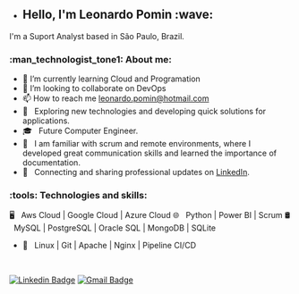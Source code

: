 - <h2> Hello, I'm Leonardo Pomin :wave: </br>
 I'm a Suport Analyst based in São Paulo, Brazil.
</h2>

<h3> :man_technologist_tone1: About me: </h3>

- 🌱 I’m currently learning Cloud and Programation
- 💞️ I’m looking to collaborate on DevOps
- 📫 How to reach me leonardo.pomin@hotmail.com
- :thinking: &nbsp; Exploring new technologies and developing quick solutions for applications.
- :mortar_board: &nbsp; Future Computer Engineer.
- :seedling: &nbsp; I am familiar with scrum and remote environments, where I developed great communication skills and learned the importance of documentation.
- :briefcase: &nbsp; Connecting and sharing professional updates on <a href="https://www.linkedin.com/in/leonardo-souza-pomin-56651ab3/">LinkedIn</a>.

<h3>:tools: Technologies and skills:</h3>

🖥 &nbsp; Aws Cloud | Google Cloud | Azure Cloud 
🌐 &nbsp; Python | Power BI | Scrum
🛢 &nbsp; MySQL | PostgreSQL | Oracle SQL | MongoDB | SQLite 
- :wrench: &nbsp; Linux | Git | Apache | Nginx | Pipeline CI/CD 

</br>

[![Linkedin Badge](https://img.shields.io/badge/-LinkedIn-blue?style=flat-square&logo=Linkedin&logoColor=white)](https://www.linkedin.com/in/leonardo-souza-pomin-56651ab3)
[![Gmail Badge](https://img.shields.io/badge/-leonardo.pomin@hotmail.com-d14836?style=flat&logo=Gmail&logoColor=white)](mailto:leonardo.pomin@hotmail.com)

<!---
LeonardoPomin/LeonardoPomin is a ✨ special ✨ repository because its `README.md` (this file) appears on your GitHub profile.
You can click the Preview link to take a look at your changes.
--->
